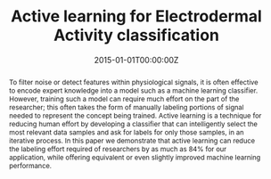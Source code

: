 ---
title: "Active learning for Electrodermal Activity classification"
authors:
- V. Xia
- admin
- S. Taylor
- S. Fedor
- R. Picard
date: "2015-01-01T00:00:00Z"
doi: ""

author_notes:
- ""
- ""
- ""
- ""
- ""

# Schedule page publish date (NOT publication's date).
publishDate: "2015-01-01T00:00:00Z"

# Publication type.
# Legend: 0 = Uncategorized; 1 = Conference paper; 2 = Journal article;
# 3 = Preprint / Working Paper; 4 = Report; 5 = Book; 6 = Book section;
# 7 = Thesis; 8 = Patent
publication_types: ["1"]

# Publication name and optional abbreviated publication name.
publication: In *IEEE Conference on Signal Processing in Medicine and Biology (SPMB)* 
publication_short: In *IEEE Conference on Signal Processing in Medicine and Biology (SPMB)* 

abstract: "To filter noise or detect features within physiological signals, it is often effective to encode expert knowledge into a model such as a machine learning classifier. However, training such a model can require much effort on the part of the researcher; this often takes the form of manually labeling portions of signal needed to represent the concept being trained. Active learning is a technique for reducing human effort by developing a classifier that can intelligently select the most relevant data samples and ask for labels for only those samples, in an iterative process. In this paper we demonstrate that active learning can reduce the labeling effort required of researchers by as much as 84% for our application, while offering equivalent or even slightly improved machine learning performance."

# Summary. An optional shortened abstract.
summary: "We use labels provided by domain experts to classify whether artifacts are present in an Electrodermal Activity signal. Through the use of active learning, we improve sample efficiency and reduce the burden on human experts by as much as 84%, while offering the same or improved performance."

tags:
- Active Learning
- Physiology
- Affective Computing
- Sensors
- Machine Learning
featured: false

links:
url_pdf: https://dspace.mit.edu/openaccess-disseminate/1721.1/109392
url_code: ''
url_dataset: ''
url_poster: ''
url_project: ''
url_slides: ''
url_source: ''
url_video: ''

# Featured image
# To use, add an image named `featured.jpg/png` to your page's folder. 
image:
  caption: ''
  focal_point: Center
  preview_only: false

# Associated Projects (optional).
#   Associate this publication with one or more of your projects.
#   Simply enter your project's folder or file name without extension.
#   E.g. `internal-project` references `content/project/internal-project/index.md`.
#   Otherwise, set `projects: []`.
projects: []

# Slides (optional).
#   Associate this publication with Markdown slides.
#   Simply enter your slide deck's filename without extension.
#   E.g. `slides: "example"` references `content/slides/example/index.md`.
#   Otherwise, set `slides: ""`.
slides: ""
---